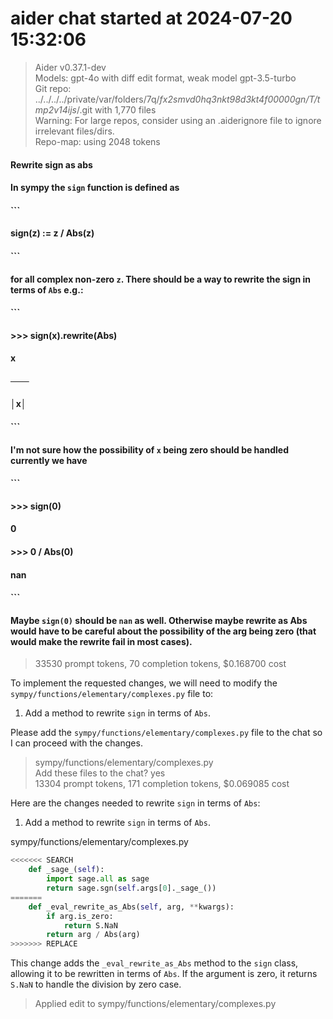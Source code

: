 
# aider chat started at 2024-07-20 15:32:06

> Aider v0.37.1-dev  
> Models: gpt-4o with diff edit format, weak model gpt-3.5-turbo  
> Git repo: ../../../../private/var/folders/7q/_fx2smvd0hq3nkt98d3kt4f00000gn/T/tmp2v14ijs_/.git with 1,770 files  
> Warning: For large repos, consider using an .aiderignore file to ignore irrelevant files/dirs.  
> Repo-map: using 2048 tokens  

#### Rewrite sign as abs  
#### In sympy the `sign` function is defined as  
#### ```  
####     sign(z)  :=  z / Abs(z)  
#### ```  
#### for all complex non-zero `z`. There should be a way to rewrite the sign in terms of `Abs` e.g.:  
#### ```  
#### >>> sign(x).rewrite(Abs)                                                                                                                     
####  x   
#### ───  
#### │x│  
#### ```  
#### I'm not sure how the possibility of `x` being zero should be handled currently we have  
#### ```  
#### >>> sign(0)                                                                                                                                 
#### 0  
#### >>> 0 / Abs(0)                                                                                                                              
#### nan  
#### ```  
#### Maybe `sign(0)` should be `nan` as well. Otherwise maybe rewrite as Abs would have to be careful about the possibility of the arg being zero (that would make the rewrite fail in most cases).  
> 33530 prompt tokens, 70 completion tokens, $0.168700 cost  

To implement the requested changes, we will need to modify the `sympy/functions/elementary/complexes.py` file to:

1. Add a method to rewrite `sign` in terms of `Abs`.

Please add the `sympy/functions/elementary/complexes.py` file to the chat so I can proceed with the changes.

> sympy/functions/elementary/complexes.py  
> Add these files to the chat? yes  
> 13304 prompt tokens, 171 completion tokens, $0.069085 cost  

Here are the changes needed to rewrite `sign` in terms of `Abs`:

1. Add a method to rewrite `sign` in terms of `Abs`.

sympy/functions/elementary/complexes.py
```python
<<<<<<< SEARCH
    def _sage_(self):
        import sage.all as sage
        return sage.sgn(self.args[0]._sage_())
=======
    def _eval_rewrite_as_Abs(self, arg, **kwargs):
        if arg.is_zero:
            return S.NaN
        return arg / Abs(arg)
>>>>>>> REPLACE
```

This change adds the `_eval_rewrite_as_Abs` method to the `sign` class, allowing it to be rewritten in terms of `Abs`. If the argument is zero, it returns `S.NaN` to handle the division by zero case.

> Applied edit to sympy/functions/elementary/complexes.py  
